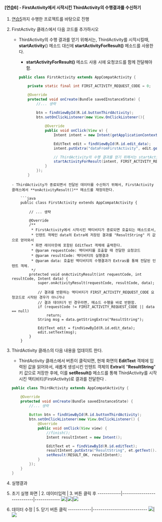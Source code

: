 #### [연습6] - FirstActivity에서 시작시킨 ThirdActivity의 수행결과를 수신하기
1. [연습5](exercise5.html)까지 수행한 프로젝트를 바탕으로 진행

2. FirstActivity 클래스에서 다음 코드를 추가하시오
	- ThirdActivity의 수행 결과를 얻기 위해서는, ThirdActivity를 시작시킬때, **startActivity**() 메소드 대신에 **startActivityForResult()** 메소드를 사용한다. 
		- **startActivityForResult()** 메소드 사용 시에 요청코드를 함께 전달해야 함. 

		```java
		public class FirstActivity extends AppCompatActivity {
		
		    private static final int FIRST_ACTIVITY_REQUEST_CODE = 0;
		
		    @Override
		    protected void onCreate(Bundle savedInstanceState) {
		        //... 생략
		        
		        btn = findViewById(R.id.buttonThirdActivity);
		        btn.setOnClickListener(new View.OnClickListener(){
		
		            @Override
		            public void onClick(View v) {
		                Intent intent = new Intent(getApplicationContext(), ThirdActivity.class);
		
		                EditText edit = findViewById(R.id.edit_data);
		                intent.putExtra("dataFromFirstActivity", edit.getText().toString());
		
						// ThirdActivity의 수행 결과를 얻기 위해서는 startActivity() 메소드 대신에 startActivityForResult() 메소드를 사용한다
		                startActivityForResult(intent, FIRST_ACTIVITY_REQUEST_CODE);
		            }
		        });
		    }
	```
	- ThirdActivity가 종료되면서 전달된 데이터를 수신하기 위해서, FirstActivity 클래스에서 **onActivityResult()** 메소드를 재정의한다.

		```java
		public class FirstActivity extends AppCompatActivity {
		
			// ... 생략
		
		    @Override
		    /**
		     * FirstActivity에서 시작시킨 액티비티가 종료되면 호출되는 메소드로서,
		     * 인텐트 객체인 data의 Extra에 저장된 결과를 "ResultString" 키 값으로 얻어와서
		     * 화면 레이아웃에 포함된 EditText 객체에 출력한다.
		     * @param requestCode: 액티비티를 호출할 때 전달한 요청코드
		     * @param resultCode: 액티비티의 실행결과
		     * @param data: 호출된 액티비티의 수행결과가 Extras를 통해 전달된 인텐트 객체.
		     */
		    protected void onActivityResult(int requestCode, int resultCode, Intent data) {
		        super.onActivityResult(requestCode, resultCode, data);
		
		        // 결과를 반환하는 액티비티가 FIRST_ACTIVITY_REQUEST_CODE 요청코드로 시작된 경우가 아니거나
		        // 결과 데이터가 빈 경우라면, 메소드 수행을 바로 반환함.
		        if (requestCode != FIRST_ACTIVITY_REQUEST_CODE || data == null)
		            return;
		        String msg = data.getStringExtra("ResultString");
		
		        EditText edit = findViewById(R.id.edit_data);
		        edit.setText(msg);
		    }
		}
	```

3. ThirdActivity 클래스의 다음 내용을 업데이트 한다.
	- ThirdActivity 클래스에서 버튼이 클릭되면, 현재 화면의 **EditText** 객체에 입력된 값을 읽어와서, 새롭게 생성시킨 인텐트 객체의 **Extra**에 "**ResultString**" 키 값으로 저장한 후에, 이를 **setResult()** 메소드를 통해 ThirdActivity를 시작시킨 액티비티(FirstActivity)로 결과를 전달한다 .

	```java
	public class ThirdActivity extends AppCompatActivity {
	
	    @Override
	    protected void onCreate(Bundle savedInstanceState) {
	        //... 생략
	        
	        Button btn = findViewById(R.id.buttonThirdActivity);
	        btn.setOnClickListener(new View.OnClickListener() {
	            @Override
	            public void onClick(View view) {
	                //finish();
	                Intent resultIntent = new Intent();
	
	                EditText et = findViewById(R.id.editText);
	                resultIntent.putExtra("ResultString", et.getText().toString());
	                setResult(RESULT_OK, resultIntent);
	            }
	        });
	    }
	}
	```


3. 실행결과

 1. 초기 실행 화면 | 2. 데이터입력 | 3. 버튼 클릭 후
------------|----------------------------|-------------
<img src="figure/first-activity3.png">|<img src="figure/data-input.png">|<img src="figure/third-activity.png">

 4. 데이터 수정 | 5. 닫기 버튼 클릭 
------------|----------------------------
<img src="figure/third-activity-update.png">|<img src="figure/first-activity-result.png">
